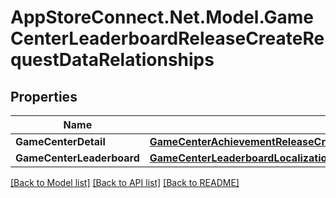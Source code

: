 # AppStoreConnect.Net.Model.GameCenterLeaderboardReleaseCreateRequestDataRelationships

## Properties

Name | Type | Description | Notes
------------ | ------------- | ------------- | -------------
**GameCenterDetail** | [**GameCenterAchievementReleaseCreateRequestDataRelationshipsGameCenterDetail**](GameCenterAchievementReleaseCreateRequestDataRelationshipsGameCenterDetail.md) |  | 
**GameCenterLeaderboard** | [**GameCenterLeaderboardLocalizationCreateRequestDataRelationshipsGameCenterLeaderboard**](GameCenterLeaderboardLocalizationCreateRequestDataRelationshipsGameCenterLeaderboard.md) |  | 

[[Back to Model list]](../README.md#documentation-for-models) [[Back to API list]](../README.md#documentation-for-api-endpoints) [[Back to README]](../README.md)

